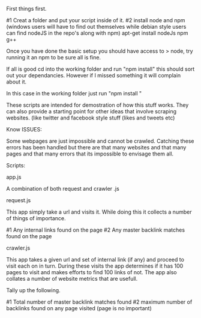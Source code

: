 First things first.

#1 Creat a folder and put your script inside of it.
#2 install node and npm (windows users will have to find out themselves while debian style users can find nodeJS in the repo's along with npm) apt-get install nodeJs npm g++

Once you have done the basic setup you should have access to > node, try running it an npm to be sure all is fine.

If all is good cd into the working folder and run "npm install" this should sort out your dependancies. However if I missed something it will complain about it.

In this case in the working folder just run "npm install <missing module>"

These scripts are intended for demostration of how this stuff works. They can also provide a starting point for other ideas that involve scraping websites.  (like twitter and facebook style stuff (likes and tweets etc)

Know ISSUES:

Some webpages are just impossible and cannot be crawled. Catching these errors has been handled but there are that many websites and that many pages and that many errors that its impossible to envisage them all.

Scripts:

app.js

A combination of both request and crawler .js

request.js

This app simply take a url and visits it. While doing this it collects a number of things of importance.

#1 Any internal links found on the page
#2 Any master backlink matches found on the page

crawler.js

This app takes a given url and set of internal link (if any) and proceed to visit each on in turn.
During these visits the app determines if it has 100 pages to visit and makes efforts to find 100 links of not. The app also collates a number of website metrics that are usefull.

Tally up the following.

#1 Total number of master backlink matches found
#2 maximum number of backlinks found on any page visited (page is no important)

